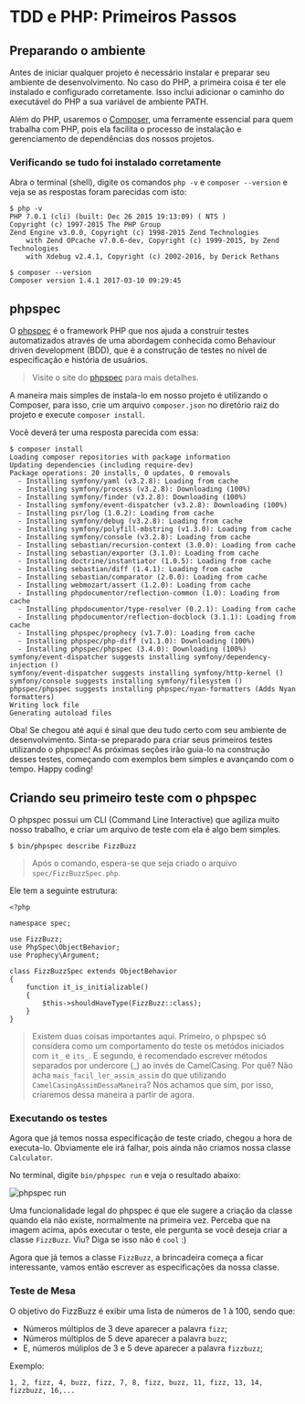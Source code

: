 # TDD e PHP: Primeiros Passos

## Preparando o ambiente

Antes de iniciar qualquer projeto é necessário instalar e preparar seu ambiente de desenvolvimento. No caso do PHP, a primeira coisa é ter ele instalado e configurado corretamente. Isso inclui adicionar o caminho do executável do PHP a sua variável de ambiente PATH.

Além do PHP, usaremos o [Composer](getcomposer.org), uma ferramente essencial para quem trabalha com PHP, pois ela facilita o processo de instalação e gerenciamento de dependências dos nossos projetos.

### Verificando se tudo foi instalado corretamente

Abra o terminal (shell), digite os comandos `php -v` e `composer --version` e veja se as respostas foram  parecidas com isto:
```
$ php -v
PHP 7.0.1 (cli) (built: Dec 26 2015 19:13:09) ( NTS )
Copyright (c) 1997-2015 The PHP Group
Zend Engine v3.0.0, Copyright (c) 1998-2015 Zend Technologies
    with Zend OPcache v7.0.6-dev, Copyright (c) 1999-2015, by Zend Technologies
    with Xdebug v2.4.1, Copyright (c) 2002-2016, by Derick Rethans

$ composer --version
Composer version 1.4.1 2017-03-10 09:29:45
```

## phpspec

O [phpspec](http://www.phpspec.net/en/stable/) é o framework PHP que nos ajuda a construir testes automatizados através de uma abordagem conhecida como Behaviour driven development (BDD), que é a construção de testes no nível de especificação e história de usuários.

> Visite o site do [phpspec](http://www.phpspec.net/en/stable/) para mais detalhes.

A maneira mais simples de instala-lo em nosso projeto é utilizando o Composer, para isso, crie um arquivo `composer.json` no diretório raiz do projeto e execute `composer install`.

Você deverá ter uma resposta parecida com essa:
```
$ composer install
Loading composer repositories with package information
Updating dependencies (including require-dev)
Package operations: 20 installs, 0 updates, 0 removals
  - Installing symfony/yaml (v3.2.8): Loading from cache
  - Installing symfony/process (v3.2.8): Downloading (100%)
  - Installing symfony/finder (v3.2.8): Downloading (100%)
  - Installing symfony/event-dispatcher (v3.2.8): Downloading (100%)
  - Installing psr/log (1.0.2): Loading from cache
  - Installing symfony/debug (v3.2.8): Loading from cache
  - Installing symfony/polyfill-mbstring (v1.3.0): Loading from cache
  - Installing symfony/console (v3.2.8): Loading from cache
  - Installing sebastian/recursion-context (3.0.0): Loading from cache
  - Installing sebastian/exporter (3.1.0): Loading from cache
  - Installing doctrine/instantiator (1.0.5): Loading from cache
  - Installing sebastian/diff (1.4.1): Loading from cache
  - Installing sebastian/comparator (2.0.0): Loading from cache
  - Installing webmozart/assert (1.2.0): Loading from cache
  - Installing phpdocumentor/reflection-common (1.0): Loading from cache
  - Installing phpdocumentor/type-resolver (0.2.1): Loading from cache
  - Installing phpdocumentor/reflection-docblock (3.1.1): Loading from cache
  - Installing phpspec/prophecy (v1.7.0): Loading from cache
  - Installing phpspec/php-diff (v1.1.0): Downloading (100%)
  - Installing phpspec/phpspec (3.4.0): Downloading (100%)
symfony/event-dispatcher suggests installing symfony/dependency-injection ()
symfony/event-dispatcher suggests installing symfony/http-kernel ()
symfony/console suggests installing symfony/filesystem ()
phpspec/phpspec suggests installing phpspec/nyan-formatters (Adds Nyan formatters)
Writing lock file
Generating autoload files
```

Oba! Se chegou até aqui é sinal que deu tudo certo com seu ambiente de desenvolvimento. Sinta-se preparado para criar seus primeiros testes utilizando o phpspec! As próximas seções irão guia-lo na construção desses testes, começando com exemplos bem simples e avançando com o tempo. Happy coding!

## Criando seu primeiro teste com o phpspec

O phpspec possui um CLI (Command Line Interactive) que agiliza muito nosso trabalho, e criar um arquivo de teste com ela é algo bem simples. 

```
$ bin/phpspec describe FizzBuzz
```
> Após o comando, espera-se que seja criado o arquivo `spec/FizzBuzzSpec.php`.

Ele tem a seguinte estrutura:

```
<?php

namespace spec;

use FizzBuzz;
use PhpSpec\ObjectBehavior;
use Prophecy\Argument;

class FizzBuzzSpec extends ObjectBehavior
{
    function it_is_initializable()
    {
        $this->shouldHaveType(FizzBuzz::class);
    }
}
```

> Existem duas coisas importantes aqui. Primeiro, o phpspec só considera como um comportamento do teste os metódos iniciados com `it_` e `its_`. E segundo, é recomendado escrever métodos separados por undercore (_) ao invés de CamelCasing. Por quê? Não acha `mais_facil_ler_assim_assim` do que utilizando `CamelCasingAssimDessaManeira`? Nós achamos que sim, por isso, criaremos dessa maneira a partir de agora.

### Executando os testes

Agora que já temos nossa especificação de teste criado, chegou a hora de executa-lo. Obviamente ele irá falhar, pois ainda não criamos nossa classe `Calculator`.

No terminal, digite `bin/phpspec run` e veja o resultado abaixo:

![phpspec run](http://i.imgur.com/JJ8tsbT.png)

Uma funcionalidade legal do phpspec é que ele sugere a criação da classe quando ela não existe, normalmente na primeira vez. Perceba que na imagem acima, após executar o teste, ele pergunta se você deseja criar a classe `FizzBuzz`. Viu? Diga se isso não é `cool` :)

Agora que já temos a classe `FizzBuzz`, a brincadeira começa a ficar interessante, vamos então escrever as especificações da nossa classe.

### Teste de Mesa

O objetivo do FizzBuzz é exibir uma lista de números de 1 à 100, sendo que:

* Números múltiplos de 3 deve aparecer a palavra `fizz`;
* Números múltiplos de 5 deve aparecer a palavra `buzz`;
* E, números múliplos de 3 e 5 deve aparecer a palavra `fizzbuzz`;

Exemplo:
```
1, 2, fizz, 4, buzz, fizz, 7, 8, fizz, buzz, 11, fizz, 13, 14, fizzbuzz, 16,...
```